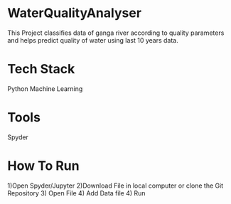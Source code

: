 # WaterQualityAnalyser
This Project classifies data of ganga river according to quality parameters and helps predict quality of water using last 10 years data.

# Tech Stack
Python
Machine Learning

# Tools
Spyder

# How To Run
1)Open Spyder/Jupyter 
2)Download File in local computer or clone the Git Repository
3)  Open File
4) Add Data file
4) Run
